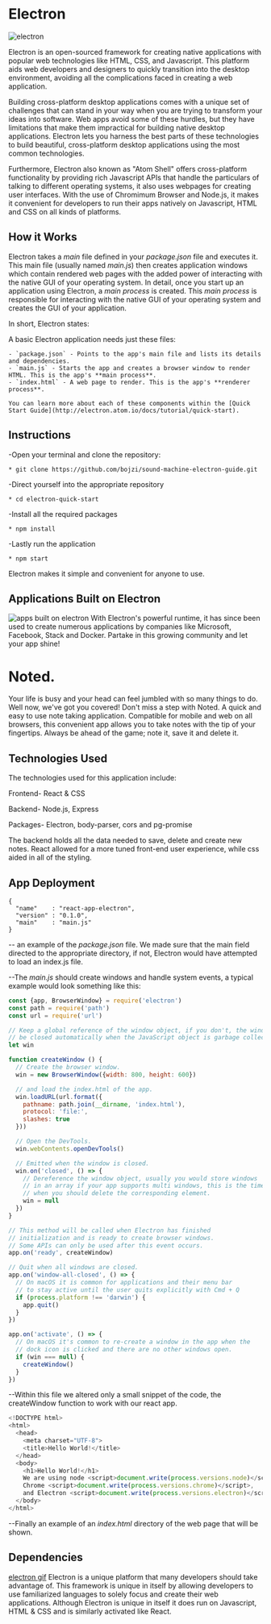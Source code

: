 # Electron
![electron](https://electron.atom.io/images/opengraph.png)

Electron is an open-sourced framework for creating native applications with popular web technologies like HTML, CSS, and Javascript.  This platform aids web developers and designers to quickly transition into the desktop environment, avoiding all the complications faced in creating a web application.

Building cross-platform desktop applications comes with a unique set of challenges that can stand in your way when you are trying to transform your ideas into software. Web apps avoid some of these hurdles, but they have limitations that make them impractical for building native desktop applications. Electron lets you harness the best parts of these technologies to build beautiful, cross-platform desktop applications using the most common technologies. 

Furthermore, Electron also known as "Atom Shell" offers cross-platform functionality by providing rich Javascript APIs that handle the particulars of talking to different operating systems, it also uses webpages for creating user interfaces. With the use of Chromimum Browser and Node.js, it makes it convenient for developers to run their apps natively on Javascript, HTML and CSS on all kinds of platforms. 

## How it Works

Electron takes a *main* file defined in your *package.json* file and executes it. This main file (usually named *main.js*) then creates application windows which contain rendered web pages with the added power of interacting with the native GUI of your operating system. In detail, once you start up an application using Electron, a *main process* is created. This *main process* is responsible for interacting with the native GUI of your operating system and creates the GUI of your application. 

In short, Electron states:

A basic Electron application needs just these files:

	- `package.json` - Points to the app's main file and lists its details and dependencies.
	- `main.js` - Starts the app and creates a browser window to render HTML. This is the app's **main process**.
	- `index.html` - A web page to render. This is the app's **renderer process**.

	You can learn more about each of these components within the [Quick Start Guide](http://electron.atom.io/docs/tutorial/quick-start).

## Instructions

-Open your terminal and clone the repository:

	* git clone https://github.com/bojzi/sound-machine-electron-guide.git

-Direct yourself into the appropriate repository

	* cd electron-quick-start

-Install all the required packages

	* npm install

-Lastly run the application

	* npm start

Electron makes it simple and convenient for anyone to use. 

## Applications Built on Electron 
![apps built on electron](http://www.clariontech.com/sites/default/files/inline-images/Electron%20blog%20inner%20image_0.png)
With Electron's powerful runtime, it has since been used to create numerous applications by companies like Microsoft, Facebook, Stack and Docker. Partake in this growing community and let your app shine!

# Noted.
Your life is busy and your head can feel jumbled with so many things to do. Well now, we've got you covered! Don't miss a step with Noted. A quick and easy to use note taking application. Compatible for mobile and web on all browsers, this convenient app allows you to take notes with the tip of your fingertips. Always be ahead of the game; note it, save it and delete it. 

## Technologies Used
The technologies used for this application include:

Frontend- React & CSS

Backend- Node.js, Express

Packages- Electron, body-parser, cors and pg-promise

The backend holds all the data needed to save, delete and create new notes. React allowed for a more tuned front-end user experience, while css aided in all of the styling. 

## App Deployment
```
{
  "name"    : "react-app-electron",
  "version" : "0.1.0",
  "main"    : "main.js"
}
```
-- an example of the *package.json* file.
We made sure that the main field directed to the appropriate directory, if not, Electron would have attempted to load an index.js file.


--The *main.js* should create windows and handle system events, a typical example would look something like this:
```javascript
const {app, BrowserWindow} = require('electron')
const path = require('path')
const url = require('url')

// Keep a global reference of the window object, if you don't, the window will
// be closed automatically when the JavaScript object is garbage collected.
let win

function createWindow () {
  // Create the browser window.
  win = new BrowserWindow({width: 800, height: 600})

  // and load the index.html of the app.
  win.loadURL(url.format({
    pathname: path.join(__dirname, 'index.html'),
    protocol: 'file:',
    slashes: true
  }))

  // Open the DevTools.
  win.webContents.openDevTools()

  // Emitted when the window is closed.
  win.on('closed', () => {
    // Dereference the window object, usually you would store windows
    // in an array if your app supports multi windows, this is the time
    // when you should delete the corresponding element.
    win = null
  })
}

// This method will be called when Electron has finished
// initialization and is ready to create browser windows.
// Some APIs can only be used after this event occurs.
app.on('ready', createWindow)

// Quit when all windows are closed.
app.on('window-all-closed', () => {
  // On macOS it is common for applications and their menu bar
  // to stay active until the user quits explicitly with Cmd + Q
  if (process.platform !== 'darwin') {
    app.quit()
  }
})

app.on('activate', () => {
  // On macOS it's common to re-create a window in the app when the
  // dock icon is clicked and there are no other windows open.
  if (win === null) {
    createWindow()
  }
})
```
--Within this file we altered only a small snippet of the code, the createWindow function to work with our react app.


```javascript
<!DOCTYPE html>
<html>
  <head>
    <meta charset="UTF-8">
    <title>Hello World!</title>
  </head>
  <body>
    <h1>Hello World!</h1>
    We are using node <script>document.write(process.versions.node)</script>,
    Chrome <script>document.write(process.versions.chrome)</script>,
    and Electron <script>document.write(process.versions.electron)</script>.
  </body>
</html>
```
--Finally an example of an *index.html* directory of the web page that will be shown.


## Dependencies
[electron gif](http://img55.laughinggif.com/pic/HTTP2Jlc3RhbmltYXRpb25zLmNvbS9TY2llbmNlL0NoZW1pc3RyeS9hdG9tLWVsZWN0cm9uLXByb3Rvbi1vcmJpdC1zdHJ1Y3R1cmUtYW5pbWF0ZWQtZ2lmLTMuZ2lm.gif)
Electron is a unique platform that many developers should take advantage of. This framework is unique in itself by allowing developers to use familiarized languages to solely focus and create their web applications. Although Electron is unique in itself it does run on Javascript, HTML & CSS and is similarly activated like React. 
